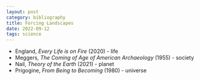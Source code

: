 ```yaml
---
layout: post
category: bibliography
title: Forcing Landscapes
date: 2022-09-12
tags: science
---
```


* England, *Every Life is on Fire* (2020) - life
* Meggers, *The Coming of Age of American Archaeology* (1955) - society
* Nail, *Theory of the Earth* (2021) - planet
* Prigogine, *From Being to Becoming* (1980) - universe

